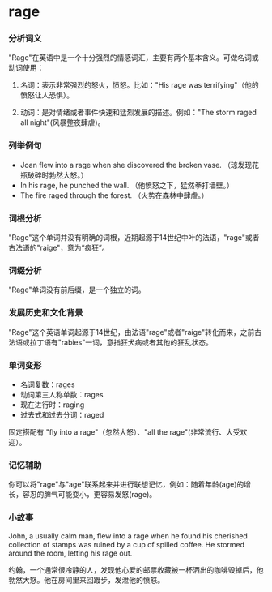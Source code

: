 # rage

### 分析词义

  

"Rage"在英语中是一个十分强烈的情感词汇，主要有两个基本含义。可做名词或动词使用：

  

1.  名词：表示非常强烈的怒火，愤怒。比如："His rage was terrifying"（他的愤怒让人恐惧）。
    
      
    
2.  动词：是对情绪或者事件快速和猛烈发展的描述。例如："The storm raged all night"(风暴整夜肆虐)。
    
      
    

  

### 列举例句

  

*   Joan flew into a rage when she discovered the broken vase. （琼发现花瓶破碎时勃然大怒。）
*   In his rage, he punched the wall. （他愤怒之下，猛然拳打墙壁。）
*   The fire raged through the forest. （火势在森林中肆虐。）

  

### 词根分析

  

"Rage"这个单词并没有明确的词根，近期起源于14世纪中叶的法语，"rage"或者古法语的"raige"，意为“疯狂”。

  

### 词缀分析

  

"Rage"单词没有前后缀，是一个独立的词。

  

### 发展历史和文化背景

  

"Rage"这个英语单词起源于14世纪，由法语"rage"或者"raige"转化而来，之前古法语或拉丁语有"rabies"一词，意指狂犬病或者其他的狂乱状态。

  

### 单词变形

  

*   名词复数：rages
*   动词第三人称单数：rages
*   现在进行时：raging
*   过去式和过去分词：raged

  

固定搭配有 "fly into a rage"（忽然大怒）、"all the rage"(非常流行、大受欢迎）。

  

### 记忆辅助

  

你可以将"rage"与"age"联系起来并进行联想记忆，例如：随着年龄(age)的增长，容忍的脾气可能变小，更容易发怒(rage)。

  

### 小故事

  

John, a usually calm man, flew into a rage when he found his cherished collection of stamps was ruined by a cup of spilled coffee. He stormed around the room, letting his rage out.

  

约翰，一个通常很冷静的人，发现他心爱的邮票收藏被一杯洒出的咖啡毁掉后，他勃然大怒。他在房间里来回踱步，发泄他的愤怒。

